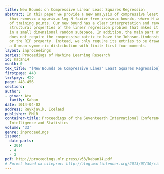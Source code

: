 ```yaml
---
title: New Bounds on Compressive Linear Least Squares Regression
abstract: In this paper we provide a new analysis of compressive least squares regression
  that removes a spurious log N factor from previous bounds, where N is the number
  of training points. Our new bound has a clear interpretation and reveals meaningful
  structural properties of the linear regression problem that makes it solvable effectively
  in a small dimensional random subspace. In addition, the main part of our analysis
  does not require the compressive matrix to have the Johnson-Lindenstrauss property,
  or the RIP property. Instead, we only require its entries to be drawn i.i.d. from
  a 0-mean symmetric distribution with finite first four moments.
layout: inproceedings
series: Proceedings of Machine Learning Research
id: kaban14
month: 0
tex_title: "{New Bounds on Compressive Linear Least Squares Regression}"
firstpage: 448
lastpage: 456
page: 448-456
sections: 
author:
- given: Ata
  family: Kaban
date: 2014-04-02
address: Reykjavik, Iceland
publisher: PMLR
container-title: Proceedings of the Seventeenth International Conference on Artificial
  Intelligence and Statistics
volume: '33'
genre: inproceedings
issued:
  date-parts:
  - 2014
  - 4
  - 2
pdf: http://proceedings.mlr.press/v33/kaban14.pdf
# Format based on citeproc: http://blog.martinfenner.org/2013/07/30/citeproc-yaml-for-bibliographies/
---
```

